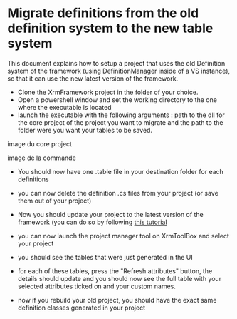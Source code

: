 # Migrate definitions from the old definition system to the new table system

This document explains how to setup a project that uses the old Definition system of the framework (using DefinitionManager inside of a VS instance), so that it can use the new latest version of the framework. 



- Clone the XrmFramework project in the folder of your choice.
- Open a powershell window and set the working directory to the one where the executable is located
- launch the executable with the following arguments : path to the dll for the core project of the project you want to migrate and the path to the folder were you want your tables to be saved.

image du core project



image de la commande 


- You should now have one .table file in your destination folder for each definitions
- you can now delete the definition .cs files from your project (or save them out of your project)

- Now you should update your project to the latest version of the framework (you can do so by following [this tutorial](PreReleaseUpdate.md)
- you can now launch the project manager tool on XrmToolBox and select your project
- you should see the tables that were just generated in the UI
- for each of these tables, press the "Refresh attributes" button, the details should update and you should now see the full table with your selected attributes ticked on and your custom names.
- now if you rebuild your old project, you should have the exact same definition classes generated in your project

